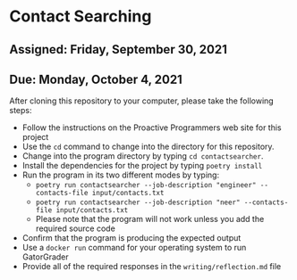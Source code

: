 # Contact Searching

## Assigned: Friday, September 30, 2021
## Due: Monday, October 4, 2021

After cloning this repository to your computer, please take the following steps:

- Follow the instructions on the Proactive Programmers web site for this project
- Use the `cd` command to change into the directory for this repository.
- Change into the program directory by typing `cd contactsearcher`.
- Install the dependencies for the project by typing `poetry install`
- Run the program in its two different modes by typing:
  - `poetry run contactsearcher --job-description "engineer" --contacts-file input/contacts.txt`
  - `poetry run contactsearcher --job-description "neer" --contacts-file input/contacts.txt`
  - Please note that the program will not work unless you add the required source code
- Confirm that the program is producing the expected output
- Use a `docker run` command for your operating system to run GatorGrader
- Provide all of the required responses in the `writing/reflection.md` file
